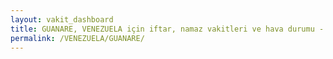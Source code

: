 ```yaml
---
layout: vakit_dashboard
title: GUANARE, VENEZUELA için iftar, namaz vakitleri ve hava durumu - ilçe/eyalet seç
permalink: /VENEZUELA/GUANARE/
---
```


<script type="text/javascript">
  var GLOBAL_COUNTRY = 'VENEZUELA';
  var GLOBAL_CITY = 'GUANARE';
  var GLOBAL_STATE = '';
  var lat = 72;
  var lon = 21;
</script>
